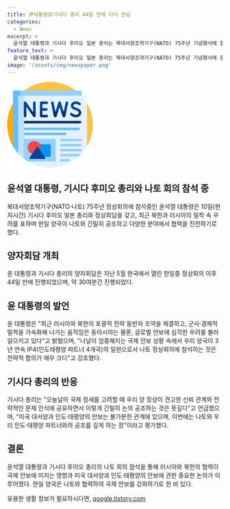 ```yaml
---
title: 尹대통령日기시다 총리 44일 만에 다시 만남
categories:
  - News
excerpt: >
  윤석열 대통령과 기시다 후미오 일본 총리는 북대서양조약기구(NATO) 75주년 기념행사에 참석하고, 한일 양국이 나토와 긴밀한 공조를 강조했다. 윤태관 대통령은 러시아와 북한의 밀착으로 글로벌 안보에 우려를 표명하며 나토 참석의 전략적 의미를 강조했고, 기시다 총리는 미국 대서양과 인도·태평양의 안보는 불가분한 관계라며 나토와의 협력을 강조했다. 양자회담을 통해 안보와 국제적 과제에 대해 솔직하게 의견을 나눴다.
feature_text: >
  윤석열 대통령과 기시다 후미오 일본 총리는 북대서양조약기구(NATO) 75주년 기념행사에 참석하고, 한일 양국이 나토와 긴밀한 공조를 강조했다. 윤태관 대통령은 러시아와 북한의 밀착으로 글로벌 안보에 우려를 표명하며 나토 참석의 전략적 의미를 강조했고, 기시다 총리는 미국 대서양과 인도·태평양의 안보는 불가분한 관계라며 나토와의 협력을 강조했다. 양자회담을 통해 안보와 국제적 과제에 대해 솔직하게 의견을 나눴다.
image: '/assets/img/newspaper.png'
---
```


<p><img src="/assets/img/newspaper.png" alt="kimp 속보" /></p>

<h2 data-ke-size="size26">윤석열 대통령, 기시다 후미오 총리와 나토 회의 참석 중</h2>

<p data-ke-size="size16">북대서양조약기구(NATO·나토) 75주년 정상회의에 참석중인 윤석열 대통령은 10일(현지시간) 기시다 후미오 일본 총리와 정상회담을 갖고, 최근 북한과 러시아의 밀착 속 우려를 표하며 한일 양국이 나토와 긴밀히 공조하고 다양한 분야에서 협력을 진전하기로 했다.</p>

<h2 data-ke-size="size24">양자회담 개최</h2>

<p data-ke-size="size16">윤 대통령과 기시다 총리의 양자회담은 지난 5월 한국에서 열린 한일중 정상회의 이후 44일 만에 진행되었으며, 약 30여분간 진행되었다.</p>

<h2 data-ke-size="size24">윤 대통령의 발언</h2>

<p data-ke-size="size16">윤 대통령은 "최근 러시아와 북한의 포괄적 전략 동반자 조약을 체결하고, 군사·경제적 밀착을 가속화해 나가는 움직임은 동아시아는 물론, 글로벌 안보에 심각한 우려를 불러일으키고 있다"고 밝혔으며, "나날이 엄중해지는 국제 안보 상황 속에서 우리 양국이 3년 연속 IP4(인도태평양 파트너 4개국)의 일원으로서 나토 정상회의에 참석하는 것은 전략적 함의가 매우 크다"고 강조했다.</p>

<h2 data-ke-size="size24">기시다 총리의 반응</h2>

<p data-ke-size="size16">기시다 총리는 "오늘날의 국제 정세를 고려할 때 우리 양 정상이 견고한 신뢰 관계와 전략적인 문제 인식에 공유하면서 이렇게 긴밀히 논의 공조하는 것은 뜻깊다"고 언급했으며, "미국 대서양과 인도·태평양의 안보는 불가분한 관계에 있으며, 이번에는 나토와 우리 인도·태평양 파트너와의 공조를 깊게 하는 장"이라고 평가했다.</p>

<h2 data-ke-size="size24">결론</h2>

<p data-ke-size="size16">윤석열 대통령과 기시다 후미오 총리의 나토 회의 참석을 통해 러시아와 북한의 협력이 국제 안보에 미치는 영향과 미국 대서양과 인도·태평양의 안보에 관한 중요한 논의가 이루어졌다. 한일 양국은 나토와 협력하여 국제 안보를 강화하기로 한 바 있다.</p>
유용한 생활 정보가 필요하시다면, <a href="https://qoogle.tistory.com" rel="dofollow">qoogle.tistory.com</a>


